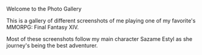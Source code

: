 Welcome to the Photo Gallery

This is a gallery of different screenshots of me playing one of my favorite's MMORPG: Final Fantasy XIV.

Most of these screenshots follow my main character Sazame Estyl as she journey's being the best adventurer.
